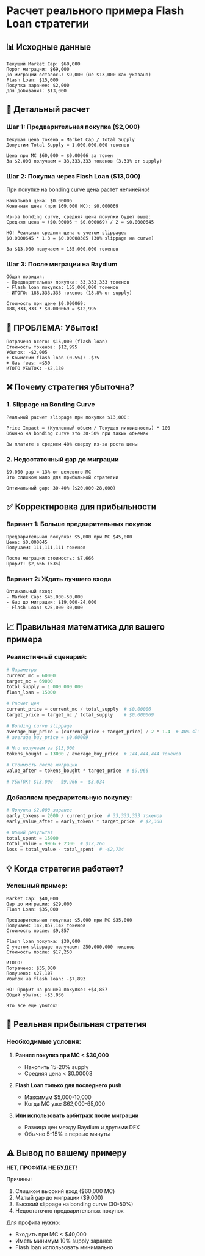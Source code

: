 # Расчет реального примера Flash Loan стратегии

## 📊 Исходные данные

```
Текущий Market Cap: $60,000
Порог миграции: $69,000
До миграции осталось: $9,000 (не $13,000 как указано)
Flash Loan: $15,000
Покупка заранее: $2,000
Для добивания: $13,000
```

## 🧮 Детальный расчет

### Шаг 1: Предварительная покупка ($2,000)

```
Текущая цена токена = Market Cap / Total Supply
Допустим Total Supply = 1,000,000,000 токенов

Цена при MC $60,000 = $0.00006 за токен
За $2,000 получаем = 33,333,333 токенов (3.33% от supply)
```

### Шаг 2: Покупка через Flash Loan ($13,000)

При покупке на bonding curve цена растет нелинейно!

```
Начальная цена: $0.00006
Конечная цена (при $69,000 MC): $0.000069

Из-за bonding curve, средняя цена покупки будет выше:
Средняя цена ≈ ($0.00006 + $0.000069) / 2 = $0.0000645

НО! Реальная средняя цена с учетом slippage:
$0.0000645 * 1.3 = $0.00008385 (30% slippage на curve)

За $13,000 получаем ≈ 155,000,000 токенов
```

### Шаг 3: После миграции на Raydium

```
Общая позиция:
- Предварительная покупка: 33,333,333 токенов
- Flash loan покупка: 155,000,000 токенов
- ИТОГО: 188,333,333 токенов (18.8% от supply)

Стоимость при цене $0.000069:
188,333,333 * $0.000069 = $12,995
```

## 🚨 ПРОБЛЕМА: Убыток!

```
Потрачено всего: $15,000 (flash loan)
Стоимость токенов: $12,995
Убыток: -$2,005
+ Комиссии flash loan (0.5%): -$75
+ Gas fees: ~$50
ИТОГО УБЫТОК: -$2,130
```

## ❌ Почему стратегия убыточна?

### 1. Slippage на Bonding Curve
```
Реальный расчет slippage при покупке $13,000:

Price Impact = (Купленный объем / Текущая ликвидность) * 100
Обычно на bonding curve это 30-50% при таких объемах

Вы платите в среднем 40% сверху из-за роста цены
```

### 2. Недостаточный gap до миграции
```
$9,000 gap = 13% от целевого MC
Это слишком мало для прибыльной стратегии

Оптимальный gap: 30-40% ($20,000-28,000)
```

## ✅ Корректировка для прибыльности

### Вариант 1: Больше предварительных покупок
```
Предварительная покупка: $5,000 при MC $45,000
Цена: $0.000045
Получаем: 111,111,111 токенов

После миграции стоимость: $7,666
Профит: $2,666 (53%)
```

### Вариант 2: Ждать лучшего входа
```
Оптимальный вход:
- Market Cap: $45,000-50,000
- Gap до миграции: $19,000-24,000
- Flash Loan: $25,000-30,000
```

## 📈 Правильная математика для вашего примера

### Реалистичный сценарий:

```python
# Параметры
current_mc = 60000
target_mc = 69000
total_supply = 1_000_000_000
flash_loan = 15000

# Расчет цен
current_price = current_mc / total_supply  # $0.00006
target_price = target_mc / total_supply    # $0.000069

# Bonding curve slippage
average_buy_price = (current_price + target_price) / 2 * 1.4  # 40% slippage
# average_buy_price = $0.00009

# Что получаем за $13,000
tokens_bought = 13000 / average_buy_price  # 144,444,444 токенов

# Стоимость после миграции
value_after = tokens_bought * target_price  # $9,966

# УБЫТОК: $13,000 - $9,966 = -$3,034
```

### Добавляем предварительную покупку:
```python
# Покупка $2,000 заранее
early_tokens = 2000 / current_price  # 33,333,333 токенов
early_value_after = early_tokens * target_price  # $2,300

# Общий результат
total_spent = 15000
total_value = 9966 + 2300  # $12,266
loss = total_value - total_spent  # -$2,734
```

## 💡 Когда стратегия работает?

### Успешный пример:
```
Market Cap: $40,000
Gap до миграции: $29,000
Flash Loan: $35,000

Предварительная покупка: $5,000 при MC $35,000
Получаем: 142,857,142 токенов
Стоимость после: $9,857

Flash loan покупка: $30,000
С учетом slippage получаем: 250,000,000 токенов
Стоимость после: $17,250

ИТОГО:
Потрачено: $35,000
Получено: $27,107
Убыток на flash loan: -$7,893

НО! Профит на ранней покупке: +$4,857
Общий убыток: -$3,036

Это все еще убыток!
```

## 🎯 Реальная прибыльная стратегия

### Необходимые условия:

1. **Ранняя покупка при MC < $30,000**
   - Накопить 15-20% supply
   - Средняя цена < $0.00003

2. **Flash Loan только для последнего push**
   - Максимум $5,000-10,000
   - Когда MC уже $62,000-65,000

3. **Или использовать арбитраж после миграции**
   - Разница цен между Raydium и другими DEX
   - Обычно 5-15% в первые минуты

## ⚠️ Вывод по вашему примеру

**НЕТ, ПРОФИТА НЕ БУДЕТ!**

Причины:
1. Слишком высокий вход ($60,000 MC)
2. Малый gap до миграции ($9,000)
3. Высокий slippage на bonding curve (30-50%)
4. Недостаточно предварительных покупок

Для профита нужно:
- Входить при MC < $40,000
- Иметь минимум 10% supply заранее
- Flash loan использовать минимально